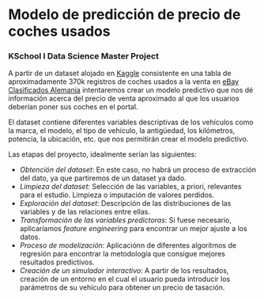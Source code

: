 # Modelo de predicción de precio de coches usados

### KSchool I Data Science Master Project

A partir de un dataset alojado en [Kaggle](https://www.kaggle.com/orgesleka/used-cars-database) consistente en una tabla de aproximadamente 370k registros de coches usados a la venta en [eBay Clasificados Alemania](https://www.ebay-kleinanzeigen.de/) intentaremos crear un modelo predictivo que nos dé información acerca del precio de venta aproximado al que los usuarios deberían poner sus coches en el portal.  

El dataset contiene diferentes variables descriptivas de los vehículos como la marca, el modelo, el tipo de vehículo, la antigüedad, los kilómetros, potencia, la ubicación, etc. que nos permitirán crear el modelo predictivo.  

Las etapas del proyecto, idealmente serían las siguientes:  

* *Obtención del dataset*: En este caso, no habrá un proceso de extracción del dato, ya que partiremos de un dataset ya dado.  
* *Limpieza del dataset*: Selección de las variables, a priori, relevantes para el estudio. Limpieza o imputación de valores perdidos.  
* *Exploración del dataset*: Descripción de las distribuciones de las variables y de las relaciones entre ellas.  
* *Transformación de las variables predictoras*: Si fuese necesario, aplicaríamos *feature engineering* para encontrar un mejor ajuste a los datos.  
* *Proceso de modelización*: Aplicaciónn de diferentes algoritmos de regresión para encontrar la metodología que consigue mejores resultados predictivos.  
* *Creación de un simulador interactivo*: A partir de los resultados, creación de un entorno en el cual el usuario pueda introducir los parámetros de su vehículo para obtener un precio de tasación.  

